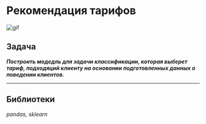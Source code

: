 # Рекомендация тарифов

![gif](https://j.gifs.com/32RWO4.gif)

## Задача

***Построить модедль для задачи классификации, которая выберет тариф, подходяций клиенту на основании подготовленных данных о поведении клиентов.***

-----
## Библиотеки
*pandas, sklearn*
